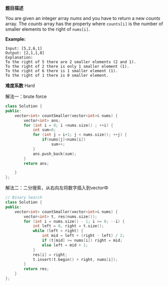 **题目描述**

You are given an integer array *nums* and you have to return a new *counts* array. The *counts* array has the property where `counts[i]` is the number of smaller elements to the right of `nums[i]`.

**Example:**

```
Input: [5,2,6,1]
Output: [2,1,1,0] 
Explanation:
To the right of 5 there are 2 smaller elements (2 and 1).
To the right of 2 there is only 1 smaller element (1).
To the right of 6 there is 1 smaller element (1).
To the right of 1 there is 0 smaller element.
```

**难度系数**
Hard

解法一：brute force

```c++
class Solution {
public:
    vector<int> countSmaller(vector<int>& nums) {
        vector<int> ans;
        for (int i = 0; i <nums.size() ; ++i) {
            int sum=0;
            for (int j = i+1; j < nums.size(); ++j) {
                if(nums[j]<nums[i])
                    sum++;
            }
            ans.push_back(sum);
        }
        return ans;

    }
};
```

解法二：二分搜索，从右向左将数字插入到vector中

```c++
// Binary Search
class Solution {
public:
    vector<int> countSmaller(vector<int>& nums) {
        vector<int> t, res(nums.size());
        for (int i = nums.size() - 1; i >= 0; --i) {
            int left = 0, right = t.size();
            while (left < right) {
                int mid = left + (right - left) / 2;
                if (t[mid] >= nums[i]) right = mid;
                else left = mid + 1;
            }
            res[i] = right;
            t.insert(t.begin() + right, nums[i]);
        }
        return res;
    }
};
```

